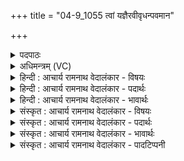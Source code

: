 +++
title = "04-9_1055 त्वां यज्ञैरवीवृधन्पवमान"

+++
<details><summary>पदपाठः</summary>

त्वा꣢म्। य꣣ज्ञैः꣢। अ꣣वीवृधन्। प꣡व꣢꣯मान। वि꣡ध꣢꣯र्मणि। वि। ध꣣र्मणि। अ꣡थ꣢꣯। नः। व꣡स्य꣢꣯सः। कृ꣣धि। १०५५।
</details>

<details><summary>अधिमन्त्रम् (VC)</summary>

- पवमानः सोमः
- हिरण्यस्तूप आङ्गिरसः
- गायत्री
- षड्जः
</details>

<details><summary>हिन्दी : आचार्य रामनाथ वेदालंकार - विषयः</summary>

आगे पुनः वही विषय है।
</details>

<details><summary>हिन्दी : आचार्य रामनाथ वेदालंकार - पदार्थः</summary>

पदार्थान्वयभाषाः -  हे (पवमान) जन-मानस को पवित्रता देनेवाले,क्रियाशील परमात्मन् वा राजन् ! (विधर्मणि) विशेष-धर्म-युक्त अन्तरात्मा में वा राष्ट्र में (त्वाम्) आप परमात्मा वा राजा को (यज्ञैः) उपासनायज्ञों वा राष्ट्रयज्ञों से प्रजाएँ (अवीवृधन्) बढ़ाती हैं। (अथ) अतः,आप (नः) हमें (वस्यसः) अतिशय ऐश्वर्यवान् (कृधि) कर दीजिए ॥९॥
</details>

<details><summary>हिन्दी : आचार्य रामनाथ वेदालंकार - भावार्थः</summary>

भावार्थभाषाः -  परमेश्वर को उपासना द्वारा अन्तरात्मा में बढ़ाकर और राजा को राष्ट्रसेवा रूप यज्ञों से राष्ट्र में बढ़ाकर उनकी सहायता से प्राप्त कीर्तियों तथा ऐश्वर्यों से प्रजाजन यशस्वी और ऐश्वर्यवान् होवें ॥९॥
</details>

<details><summary>संस्कृत : आचार्य रामनाथ वेदालंकार - विषयः</summary>

अथ पुनः स एव विषय उच्यते।
</details>

<details><summary>संस्कृत : आचार्य रामनाथ वेदालंकार - पदार्थः</summary>

पदार्थान्वयभाषाः -  हे (पवमान) जनमानसाय पवित्रतादायक क्रियाशील परमात्मन् राजन् वा ! (विधर्मणि) विशेषधर्मयुक्ते अन्तरात्मनि राष्ट्रे वा (त्वाम्) परमात्मानं राजानं वा (यज्ञैः) उपासनायज्ञैः राष्ट्रयज्ञैर्वा,प्रजाः (अवीवृधन्) वर्धयन्ति। (अथ) अतः (नः) अस्मान् (वस्यसः) अतिशयेन वसुमतः (कृधि) कुरु ॥९॥
</details>

<details><summary>संस्कृत : आचार्य रामनाथ वेदालंकार - भावार्थः</summary>

भावार्थभाषाः -  परमेश्वरमुपासनयाऽन्तरात्मनि संवर्ध्य राजानं च राष्ट्रसेवारूपैर्यज्ञै राष्ट्रे संवर्ध्य ताभ्यां प्राप्तैर्यशोभिर्वसुभिश्च जना यशस्विनो वसुमन्तश्च जायन्ताम् ॥९॥
</details>

<details><summary>संस्कृत : आचार्य रामनाथ वेदालंकार - पादटिप्पनी</summary>

टिप्पणी:   १. ऋ० ९।४।९।
</details>